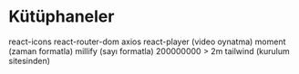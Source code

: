 # Kütüphaneler

react-icons
react-router-dom
axios
react-player (video oynatma)
moment (zaman formatla)
millify (sayı formatla) 200000000 > 2m
tailwind (kurulum sitesinden)
